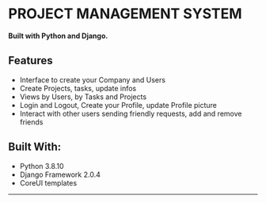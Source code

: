 # PROJECT MANAGEMENT SYSTEM

**Built with Python and Django.**

## Features


* Interface to create your Company and Users
* Create Projects, tasks, update infos
* Views by Users, by Tasks and Projects
* Login and Logout, Create your Profile, update Profile picture
* Interact with other users sending friendly requests, add and remove friends

## Built With:

* Python 3.8.10 
* Django Framework 2.0.4
* CoreUI templates

--------------------------------------------------------------------------------------------
